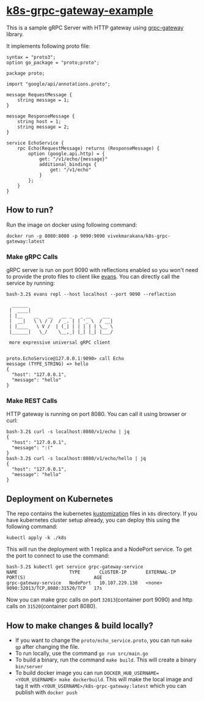 # [k8s-grpc-gateway-example](https://github.com/vivekmarakana/k8s-grpc-gateway-example)

This is a sample gRPC Server with HTTP gateway using [grpc-gateway](https://github.com/grpc-ecosystem/grpc-gateway) library.

It implements following proto file:

```
syntax = "proto3";
option go_package = "proto;proto";

package proto;

import "google/api/annotations.proto";

message RequestMessage {
	string message = 1;
}

message ResponseMessage {
	string host = 1;
	string message = 2;
}

service EchoService {
	rpc Echo(RequestMessage) returns (ResponseMessage) {
		option (google.api.http) = {
			get: "/v1/echo/{message}"
			additional_bindings {
				get: "/v1/echo"
			}
		};
	}
}
``` 

## How to run?

Run the image on docker using following command:
```
docker run -p 8080:8080 -p 9090:9090 vivekmarakana/k8s-grpc-gateway:latest
```

### Make gRPC Calls
gRPC server is run on port 9090 with reflections enabled so you won't need to provide the proto files to client like [evans](https://github.com/ktr0731/evans). You can directly call the service by running:
```
bash-3.2$ evans repl --host localhost --port 9090 --reflection

  ______
 |  ____|
 | |__    __   __   __ _   _ __    ___
 |  __|   \ \ / /  / _. | | '_ \  / __|
 | |____   \ V /  | (_| | | | | | \__ \
 |______|   \_/    \__,_| |_| |_| |___/

 more expressive universal gRPC client


proto.EchoService@127.0.0.1:9090> call Echo
message (TYPE_STRING) => hello
{
  "host": "127.0.0.1",
  "message": "hello"
}

```

### Make REST Calls

HTTP gateway is running on port 8080. You can call it using browser or curl:
```
bash-3.2$ curl -s localhost:8080/v1/echo | jq
{
  "host": "127.0.0.1",
  "message": ":("
}
bash-3.2$ curl -s localhost:8080/v1/echo/hello | jq
{
  "host": "127.0.0.1",
  "message": "hello"
}
```

## Deployment on Kubernetes

The repo contains the kubernetes [kustomization](https://kubernetes.io/docs/tasks/manage-kubernetes-objects/kustomization) files in `k8s` directory. If you have kubernetes cluster setup already, you can deploy this using the following command:
```
kubectl apply -k ./k8s 
```

This will run the deployment with 1 replica and a NodePort service. To get the port to connect to use the command:
```
bash-3.2$ kubectl get service grpc-gateway-service
NAME                   TYPE       CLUSTER-IP       EXTERNAL-IP   PORT(S)                         AGE
grpc-gateway-service   NodePort   10.107.229.130   <none>        9090:32013/TCP,8080:31520/TCP   17s
```

Now you can make grpc calls on port `32013`(container port 9090) and http calls on `31520`(container port 8080).

## How to make changes & build locally?

- If you want to change the `proto/echo_service.proto`, you can run `make gp` after changing the file. 
- To run locally, use the command `go run src/main.go`
- To build a binary, run the command `make build`. This will create a binary `bin/server`
- To build docker image you can run `DOCKER_HUB_USERNAME=<YOUR_USERNAME> make dockerbuild`. This will make the local image and tag it with `<YOUR_USERNAME>/k8s-grpc-gateway:latest` which you can publish with `docker push`
